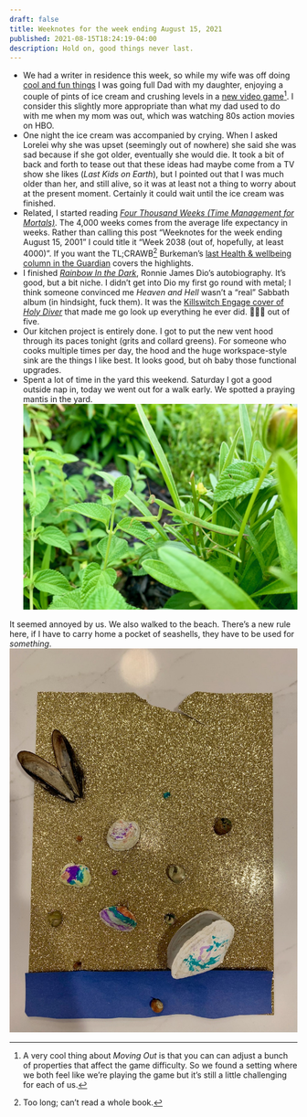 ```yaml
---
draft: false
title: Weeknotes for the week ending August 15, 2021
published: 2021-08-15T18:24:19-04:00
description: Hold on, good things never last.
---
```

- We had a writer in residence this week, so while my wife was off doing [cool and fun things](https://www.copperdogbooks.com/event/virtual-event-jodie-slaughter) I was going full Dad with my daughter, enjoying a couple of pints of ice cream and crushing levels in a [new video game](https://www.nintendo.com/games/detail/moving-out-switch/)[^1]. I consider this slightly more appropriate than what my dad used to do with me when my mom was out, which was watching 80s action movies on HBO.
- One night the ice cream was accompanied by crying. When I asked Lorelei why she was upset (seemingly out of nowhere) she said she was sad because if she got older, eventually she would die. It took a bit of back and forth to tease out that these ideas had maybe come from a TV show she likes (_Last Kids on Earth_), but I pointed out that I was much older than her, and still alive, so it was at least not a thing to worry about at the present moment. Certainly it could wait until the ice cream was finished.
- Related, I started reading [_Four Thousand Weeks (Time Management for Mortals)_](https://www.indiebound.org/book/9780374159122). The 4,000 weeks comes from the average life expectancy in weeks. Rather than calling this post “Weeknotes for the week ending August 15, 2001” I could title it “Week 2038 (out of, hopefully, at least 4000)”. If you want the TL;CRAWB[^2] Burkeman’s [last Health & wellbeing column in the Guardian](https://www.theguardian.com/lifeandstyle/2020/sep/04/oliver-burkemans-last-column-the-eight-secrets-to-a-fairly-fulfilled-life#comments) covers the highlights.
- I finished [_Rainbow In the Dark_](https://www.builtwith.coffee/books/2021/rainbow-in-the-dark), Ronnie James Dio’s autobiography. It’s good, but a bit niche. I didn’t get into Dio my first go round with metal; I think someone convinced me _Heaven and Hell_ wasn’t a “real” Sabbath album (in hindsight, fuck them). It was the [Killswitch Engage cover of _Holy Diver_](https://www.youtube.com/watch?v=NR7dG_m3MsI) that made me go look up everything he ever did. 🤘🤘🤘 out of five.
- Our kitchen project is entirely done. I got to put the new vent hood through its paces tonight (grits and collard greens). For someone who cooks multiple times per day, the hood and the huge workspace-style sink are the things I like best. It looks good, but oh baby those functional upgrades.
- Spent a lot of time in the yard this weekend. Saturday I got a good outside nap in, today we went out for a walk early. We spotted a praying mantis in the yard.
![Praying mantis](../images/2021//mantis.jpeg)

It seemed annoyed by us. We also walked to the beach. There’s a new rule here, if I have to carry home a pocket of seashells, they have to be used for _something_.
![Seashell art](../images/2021//she-glues-seashells-from-the-seashore.jpeg)

[^1]: A very cool thing about _Moving Out_ is that you can can adjust a bunch of properties that affect the game difficulty. So we found a setting where we both feel like we’re playing the game but it’s still a little challenging for each of us.
[^2]: Too long; can’t read a whole book.